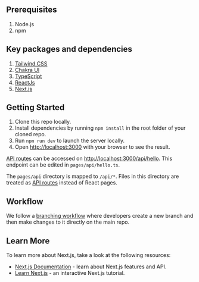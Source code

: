 ## Prerequisites

1. Node.js
2. npm

## Key packages and dependencies

1. [Tailwind CSS](https://tailwindcss.com/)
2. [Chakra UI](https://chakra-ui.com/)
3. [TypeScript](https://www.typescriptlang.org/)
4. [ReactJs](https://reactjs.org/)
5. [Next.js](https://nextjs.org/)

## Getting Started

1. Clone this repo locally.
2. Install dependencies by running `npm install` in the root folder of your
   cloned repo.
3. Run `npm run dev` to launch the server locally.
4. Open [http://localhost:3000](http://localhost:3000) with your browser to see
   the result.

[API routes](https://nextjs.org/docs/api-routes/introduction) can be accessed on
[http://localhost:3000/api/hello](http://localhost:3000/api/hello). This
endpoint can be edited in `pages/api/hello.ts`.

The `pages/api` directory is mapped to `/api/*`. Files in this directory are
treated as [API routes](https://nextjs.org/docs/api-routes/introduction) instead
of React pages.

## Workflow

We follow a
[branching workflow](https://www.atlassian.com/git/tutorials/comparing-workflows/feature-branch-workflow#:~:text=The%20core%20idea%20behind%20the,without%20disturbing%20the%20main%20codebase.)
where developers create a new branch and then make changes to it directly on the
main repo.

## Learn More

To learn more about Next.js, take a look at the following resources:

- [Next.js Documentation](https://nextjs.org/docs) - learn about Next.js
  features and API.
- [Learn Next.js](https://nextjs.org/learn) - an interactive Next.js tutorial.

